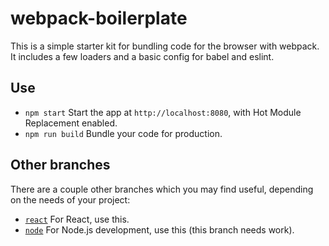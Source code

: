 # webpack-boilerplate

This is a simple starter kit for bundling code for the browser with webpack. It includes a few loaders and a basic config for babel and eslint.

## Use

- `npm start` Start the app at `http://localhost:8080`, with Hot Module Replacement enabled.
- `npm run build` Bundle your code for production.

## Other branches

There are a couple other branches which you may find useful, depending on the needs of your project:

- [`react`](https://github.com/zgreen/webpack-boilerplate/tree/react) For React, use this.
- [`node`](https://github.com/zgreen/webpack-boilerplate/tree/node) For Node.js development, use this (this branch needs work).

